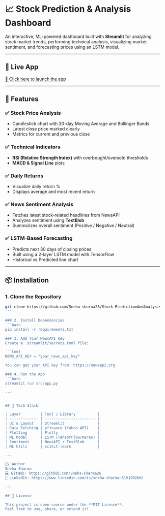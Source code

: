 # 📈 Stock Prediction & Analysis Dashboard

An interactive, ML-powered dashboard built with **Streamlit** for analyzing stock market trends, performing technical analysis, visualizing market sentiment, and forecasting prices using an LSTM model.

---

## 🚀 Live App

[🔗 Click here to launch the app]()

---

## 🧠 Features

### ✅ Stock Price Analysis
- Candlestick chart with 20-day Moving Average and Bollinger Bands
- Latest close price marked clearly
- Metrics for current and previous close

### ✅ Technical Indicators
- **RSI (Relative Strength Index)** with overbought/oversold thresholds
- **MACD & Signal Line** plots

### ✅ Daily Returns
- Visualize daily return %
- Displays average and most recent return

### ✅ News Sentiment Analysis
- Fetches latest stock-related headlines from NewsAPI
- Analyzes sentiment using **TextBlob**
- Summarizes overall sentiment (Positive / Negative / Neutral)

### ✅ LSTM-Based Forecasting
- Predicts next 30 days of closing prices
- Built using a 2-layer LSTM model with TensorFlow
- Historical vs Predicted line chart

---

## 📦 Installation

### 1. Clone the Repository
```bash
git clone https://github.com/Sneha-sharma26/Stock-PredictionAndAnalysis-Dashboard.git
'''

### 2. Install Dependencies
```bash
pip install -r requirements.txt

### 3. Add Your NewsAPI Key
Create a .streamlit/secrets.toml file:

```toml
NEWS_API_KEY = "your_news_api_key"

You can get your API key from: https://newsapi.org

### 4. Run the App
```bash
streamlit run src/app.py

---


## 🧰 Tech Stack

| Layer         | Tool / Library          |
| ------------- | ----------------------- |
| UI & Layout   | Streamlit               |
| Data Fetching | yfinance (Yahoo API)    |
| Plotting      | Plotly                  |
| ML Model      | LSTM (TensorFlow/Keras) |
| Sentiment     | NewsAPI + TextBlob      |
| ML Utils      | scikit-learn            |

---

🙋‍♀️ Author
Sneha Sharma
💻 GitHub: https://github.com/Sneha-sharma26
🔗 LinkedIn: https://www.linkedin.com/in/sneha-sharma-5191092b8/

---

## 📃 License

This project is open-source under the **MIT License**.  
Feel free to use, share, or extend it!